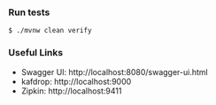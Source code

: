 

### Run tests
`$ ./mvnw clean verify`

### Useful Links
* Swagger UI: http://localhost:8080/swagger-ui.html
* kafdrop: http://localhost:9000
* Zipkin: http://localhost:9411
